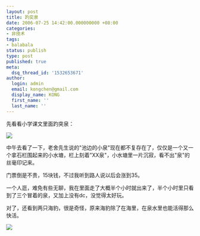 ```yaml
---
layout: post
title: 趵突泉
date: 2006-07-25 14:42:00.000000000 +08:00
categories:
- 非技术
tags:
- balabala
status: publish
type: post
published: true
meta:
  dsq_thread_id: '1532653671'
author:
  login: admin
  email: kongchen@gmail.com
  display_name: KONG
  first_name: ''
  last_name: ''
---
```

先看看小学课文里面趵突泉：

![](assets/pic_141551.jpg)

中午去看了一下，老舍先生说的"池边的小泉"现在都不复存在了，仅仅是一个又一个拿石栏围起来的小水塘，栏上刻着"XX泉"，小水塘里一片沉寂，看不出"泉"的丝毫印记来。

门票倒是不贵，15块钱，不过我听到路人说以后会涨到35。

一个人逛，难免有些无聊，我在里面走了大概半个小时就出来了，半个小时里只看到了三个冒着的泉，又加上没有dc，没觉得太好玩。

对了，还看到两只海豹，很是奇怪，原来海豹除了在海里，在泉水里也能活得那么快活。

[![](assets/20046301552647717.jpg)][0]

[][0]

[0]: http://www.u3721.com/sys/UploadFile/20046301552647717.jpg "新窗口打开"